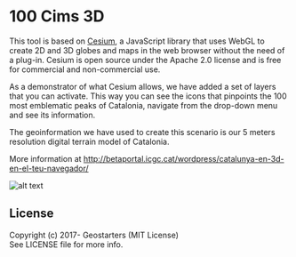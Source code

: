 # 100 Cims 3D

This tool is based on [Cesium](https://cesiumjs.org/index.html), a JavaScript library that uses WebGL to create 2D and 3D globes and maps in the web browser without the need of a plug-in. Cesium is open source under the Apache 2.0 license and is free for commercial and non-commercial use.

As a demonstrator of what Cesium allows, we have added a set of layers that you can activate. This way you can see the icons that pinpoints the 100 most emblematic peaks of Catalonia, navigate from the drop-down menu and see its information.

The geoinformation we have used to create this scenario is our 5 meters resolution digital terrain model of Catalonia.

More information at http://betaportal.icgc.cat/wordpress/catalunya-en-3d-en-el-teu-navegador/

![alt text](http://betaportal.icgc.cat/wordpress/wp-content/uploads/2015/01/100cims1.png "App example")

## License

Copyright (c) 2017- Geostarters (MIT License)  
See LICENSE file for more info.